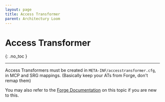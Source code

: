 ```yaml
---
layout: page
title: Access Transformer
parent: Architectury Loom
---
```


# Access Transformer
{: .no_toc }

---

Access Transformers must be created in `META-INF/accesstransformer.cfg`, in MCP and SRG mappings. (Basically keep your ATs from Forge, don't remap them)

You may also refer to the [Forge Documentation](https://mcforge.readthedocs.io/en/latest/advanced/accesstransformers/) on this topic if you are new to this.
